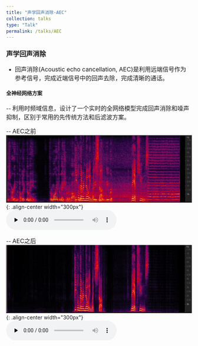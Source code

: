 ```yaml
---
title: "声学回声消除-AEC"
collection: talks
type: "Talk"
permalink: /talks/AEC
---
```


### <font size=4> 声学回声消除 </font>
- <font size=3> 回声消除(Acoustic echo cancellation, AEC)是利用远端信号作为参考信号，完成近端信号中的回声去除，完成清晰的通话。</font>  



####  全神经网络方案
-- <font size=3> 利用时频域信息，设计了一个实时的全网络模型完成回声消除和噪声抑制，区别于常用的先传统方法和后滤波方案。</font>  
  
-- <font size=3> AEC之前</font>  
![AEC before](/images/neaecmic.JPG){: .align-center width="300px"}
​<audio id="audio" controls="" preload="none">
      <source id="wav" src="../files/neaecmic.wav">
 

-- <font size=3> AEC之后</font>  
![AEC before](/images/neaecout.JPG){: .align-center width="300px"}
​<audio id="audio" controls="" preload="none">
      <source id="wav" src="../files/neaecout.wav">
 

